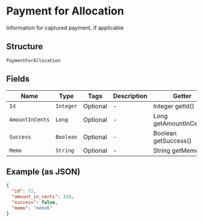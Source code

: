 
# Payment for Allocation

Information for captured payment, if applicable

## Structure

`PaymentForAllocation`

## Fields

| Name | Type | Tags | Description | Getter | Setter |
|  --- | --- | --- | --- | --- | --- |
| `Id` | `Integer` | Optional | - | Integer getId() | setId(Integer id) |
| `AmountInCents` | `Long` | Optional | - | Long getAmountInCents() | setAmountInCents(Long amountInCents) |
| `Success` | `Boolean` | Optional | - | Boolean getSuccess() | setSuccess(Boolean success) |
| `Memo` | `String` | Optional | - | String getMemo() | setMemo(String memo) |

## Example (as JSON)

```json
{
  "id": 72,
  "amount_in_cents": 158,
  "success": false,
  "memo": "memo6"
}
```

